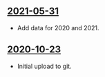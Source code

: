 ## [2021-05-31](https://github.com/faktaoklimatu/graphics/blob/8f79e9f5b0b006b7a7a27cc84d2fd68fd516f343/data-visualization/climate-indicators/world/co2-and-o2-concentration-cycles/cs-cykly-koncentrace-co2.ai)

- Add data for 2020 and 2021.

## [2020-10-23](https://github.com/faktaoklimatu/graphics/blob/b253427fcc97a23462362b3a7615fba73ef8dc32/Data%20visualization/Climate%20indicators/World/CO2%20and%20O2%20concentration%20cycles/cs-cykly-koncentrace-co2.ai)

- Initial upload to git.

